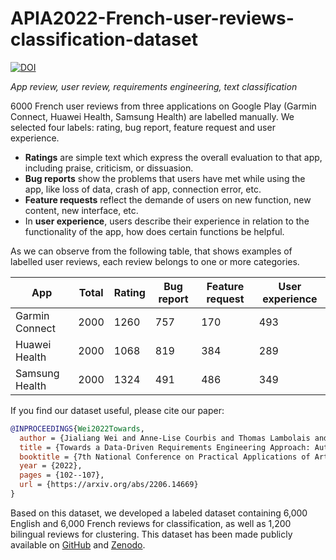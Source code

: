 # APIA2022-French-user-reviews-classification-dataset

[![DOI](https://zenodo.org/badge/DOI/10.5281/zenodo.7261877.svg)](https://doi.org/10.5281/zenodo.7261877) 

*App review, user review, requirements engineering, text classification*

6000 French user reviews from three applications on Google Play (Garmin Connect, Huawei Health, Samsung Health) are labelled manually. We selected four labels: rating, bug report, feature request and user experience.

* **Ratings** are simple text which express the overall evaluation to that app, including praise, criticism, or dissuasion.
* **Bug reports** show the problems that users have met while using the app, like loss of data, crash of app, connection error, etc.
* **Feature requests** reflect the demande of users on new function, new content, new interface, etc.
* In **user experience**, users describe their experience in relation to the functionality of the app, how does certain functions be helpful.

As we can observe from the following table, that shows examples of labelled user reviews, each review belongs to one or more categories.


| App            | Total | Rating | Bug report | Feature request | User experience |
| -------------- | ----- | ------ | ---------- | --------------- | --------------- |
| Garmin Connect | 2000  | 1260   | 757        | 170             | 493             |
| Huawei Health  | 2000  | 1068   | 819        | 384             | 289             |
| Samsung Health | 2000  | 1324   | 491        | 486             | 349             |



If you find our dataset useful, please cite our paper:


```bibtex
@INPROCEEDINGS{Wei2022Towards,
  author = {Jialiang Wei and Anne-Lise Courbis and Thomas Lambolais and Binbin Xu and Pierre Louis Bernard and Gérard Dray},
  title = {Towards a Data-Driven Requirements Engineering Approach: Automatic Analysis of User Reviews},
  booktitle = {7th National Conference on Practical Applications of Artificial Intelligence, APIA 2022},
  year = {2022},
  pages = {102--107},
  url = {https://arxiv.org/abs/2206.14669}
}
```

Based on this dataset, we developed a labeled dataset containing 6,000 English and 6,000 French reviews for classification, as well as 1,200 bilingual reviews for clustering. This dataset has been made publicly available on [GitHub](https://github.com/Jl-wei/mini-bar) and [Zenodo](https://zenodo.org/records/11066414).

